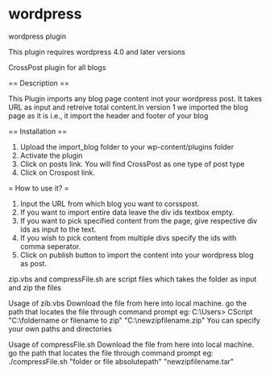 wordpress
=========

wordpress plugin

This plugin requires wordpress 4.0 and later versions

CrossPost plugin for all blogs 

== Description ==

This Plugin imports any blog page content inot your wordpress post. It takes URL as input and retreive total content.In version 1 we imported the blog page as it is i.e., it import the header and footer of your blog

== Installation ==

1. Upload the import_blog folder to your wp-content/plugins folder
2. Activate the plugin
3. Click on posts link. You will find CrossPost as one type of post type
4. Click on Crospost link.

= How to use it? =

1. Input the URL from which blog you want to corsspost.
2. If you want to import entire data leave the div ids textbox empty.
3. If you want to pick specified content from the page, give respective div ids as input to the text.
4. If you wish to pick content from multiple divs specify the ids with comma seperator.
5. Click on publish button to import the content into your wordpress blog as post.


zip.vbs and compressFile.sh are script files which takes the folder as input and zip the files

Usage of zib.vbs
Download the file from here into local machine.
go the path that locates the file through command prompt
eg: C:\Users> CScript "C:\foldername or filename to zip" "C:\newzipfilename.zip"
You can specify your own paths and directories

Usage of compressFile.sh
Download the file from here into local machine.
go the path that locates the file through command prompt
eg: ./compressFile.sh "folder or file absolutepath" "newzipfilename.tar"
